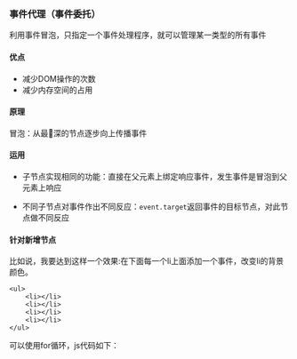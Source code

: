 ### 事件代理（事件委托）
利用事件冒泡，只指定一个事件处理程序，就可以管理某一类型的所有事件
#### 优点
- 减少DOM操作的次数
- 减少内存空间的占用

#### 原理
冒泡：从最深的节点逐步向上传播事件

#### 运用
- 子节点实现相同的功能：直接在父元素上绑定响应事件，发生事件是冒泡到父元素上响应

- 不同子节点对事件作出不同反应：`event.target`返回事件的目标节点，对此节点做不同反应

#### 针对新增节点
比如说，我要达到这样一个效果:在下面每一个li上面添加一个事件，改变li的背景颜色。
```
<ul>
	<li></li>
	<li></li>
	<li></li>
	<li></li>
</ul>
```
可以使用for循环，js代码如下：
